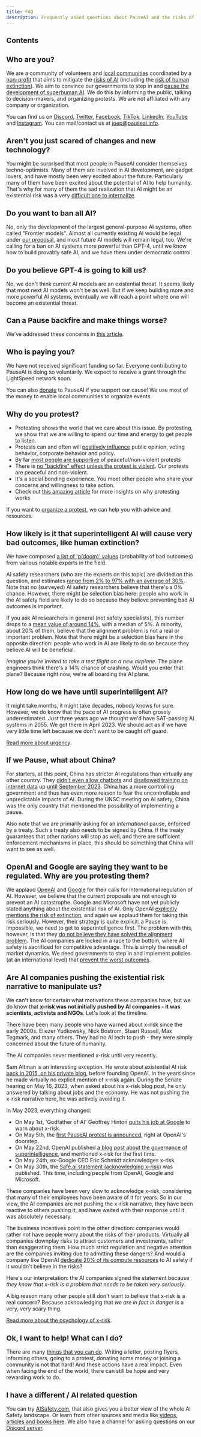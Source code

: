 ```yaml
---
title: FAQ
description: Frequently asked questions about PauseAI and the risks of superintelligent AI.
---
```

<style>
    h2 {
        font-size: 1.2rem;
    }
</style>

## Contents

## Who are you?

We are a community of volunteers and [local communities](/communities) coordinated by a [non-profit](/legal) that aims to mitigate the [risks of AI](/risks) (including the [risk of human extinction](/xrisk)).
We aim to convince our governments to step in and [pause the development of superhuman AI](/proposal).
We do this by informing the public, talking to decision-makers, and organizing protests.
We are not affiliated with any company or organization.

You can find us on [Discord](https://discord.gg/2XXWXvErfA), [Twitter](https://twitter.com/PauseAI), [Facebook](https://www.facebook.com/PauseAI), [TikTok](https://www.tiktok.com/@pauseai), [LinkedIn](https://www.linkedin.com/uas/login?session_redirect=/company/97035448/), [YouTube](https://www.youtube.com/@PauseAI) and [Instagram](https://www.instagram.com/pause_ai).
You can mail/contact us at [joep@pauseai.info](mailto:joep@pauseai.info).

## Aren't you just scared of changes and new technology?

You might be surprised that most people in PauseAI consider themselves techno-optimists.
Many of them are involved in AI development, are gadget lovers, and have mostly been very excited about the future.
Particularly many of them have been excited about the potential of AI to help humanity.
That's why for many of them the sad realization that AI might be an existential risk was a very [difficult one to internalize](/psychology-of-x-risk).

## Do you want to ban all AI?

No, only the development of the largest general-purpose AI systems, often called "Frontier models".
Almost all currently existing AI would be legal under [our proposal](/proposal), and most future AI models will remain legal, too.
We're calling for a ban on AI systems more powerful than GPT-4, until we know how to build provably safe AI, and we have them under democratic control.

## Do you believe GPT-4 is going to kill us?

No, we don't think current AI models are an existential threat.
It seems likely that most next AI models won't be as well.
But if we keep building more and more powerful AI systems, eventually we will reach a point where one will become an existential threat.

## Can a Pause backfire and make things worse?

We've addressed these concerns in [this article](/mitigating-pause-failures).

## Who is paying you?

We have not received significant funding so far.
Everyone contributing to PauseAI is doing so voluntarily.
We expect to receive a grant through the LightSpeed network soon.

You can also [donate](/donate) to PauseAI if you support our cause!
We use most of the money to enable local communities to organize events.

## Why do you protest?

- Protesting shows the world that we care about this issue. By protesting, we show that we are willing to spend our time and energy to get people to listen.
- Protests can and often will [positively influence](https://www.socialchangelab.org/_files/ugd/503ba4_052959e2ee8d4924934b7efe3916981e.pdf) public opinion, voting behavior, corporate behavior and policy.
- By far [most people are supportive](https://today.yougov.com/politics/articles/31718-do-protesters-want-help-or-hurt-america) of peaceful/non-violent protests
- There is [no "backfire" effect](https://journals.sagepub.com/doi/full/10.1177/2378023120925949) [unless the protest is violent](https://news.stanford.edu/2018/10/12/how-violent-protest-can-backfire/). Our protests are peaceful and non-violent.
- It's a social bonding experience. You meet other people who share your concerns and willingness to take action.
- Check out [this amazing article](https://forum.effectivealtruism.org/posts/4ez3nvEmozwPwARr9/a-case-for-the-effectiveness-of-protest) for more insights on why protesting works

If you want to [organize a protest](/organizing-a-protest), we can help you with advice and resources.

## How likely is it that superintelligent AI will cause very bad outcomes, like human extinction?

We have composed [a list of 'p(doom)' values](/pdoom) (probability of bad outcomes) from various notable experts in the field.

AI safety researchers (who are the experts on this topic) are divided on this question, and estimates [range from 2% to 97% with an average of 30%](https://web.archive.org/web/20221013014859/https://www.alignmentforum.org/posts/QvwSr5LsxyDeaPK5s/existential-risk-from-ai-survey-results).
Note that no (surveyed) AI safety researchers believe that there's a 0% chance.
However, there might be selection bias here: people who work in the AI safety field are likely to do so because they believe preventing bad AI outcomes is important.

If you ask AI researchers in general (not safety specialists), this number drops to a [mean value of around 14%](https://aiimpacts.org/2022-expert-survey-on-progress-in-ai/), with a median of 5%.
A minority, about 20% of them, believe that the alignment problem is not a real or important problem.
Note that there might be a selection bias here in the opposite direction: people who work in AI are likely to do so because they believe AI will be beneficial.

_Imagine you're invited to take a test flight on a new airplane_.
The plane engineers think there's a 14% chance of crashing.
Would you enter that plane? Because right now, we're all boarding the AI plane.

## How long do we have until superintelligent AI?

It might take months, it might take decades, nobody knows for sure.
However, we do know that the pace of AI progress is often grossly underestimated.
Just three years ago we thought we'd have SAT-passing AI systems in 2055.
We got there in April 2023.
We should act as if we have very little time left because we don't want to be caught off guard.

[Read more about urgency](/urgency).

## If we Pause, what about China?

For starters, at this point, China has stricter AI regulations than virtually any other country.
They [didn't even allow chatbots](https://www.reuters.com/technology/chinas-slow-ai-roll-out-points-its-tech-sectors-new-regulatory-reality-2023-07-12/) and [disallowed training on internet data](https://cointelegraph.com/news/china-sets-stricter-rules-training-generative-ai-models) up [until September 2023](https://asia.nikkei.com/Business/Technology/China-approves-AI-chatbot-releases-but-will-it-unleash-innovation).
China has a more controlling government and thus has even more reason to fear the uncontrollable and unpredictable impacts of AI.
During the UNSC meeting on AI safety, China was the only country that mentioned the possibility of implementing a pause.

Also note that we are primarily asking for an _international_ pause, enforced by a treaty.
Such a treaty also needs to be signed by China.
If the treaty guarantees that other nations will stop as well, and there are sufficient enforcement mechanisms in place,
this should be something that China will want to see as well.

## OpenAI and Google are saying they want to be regulated. Why are you protesting them?

We applaud [OpenAI](https://openai.com/blog/governance-of-superintelligence) and [Google](https://www.ft.com/content/8be1a975-e5e0-417d-af51-78af17ef4b79) for their calls for international regulation of AI.
However, we believe that the current proposals are not enough to prevent an AI catastrophe.
Google and Microsoft have not yet publicly stated anything about the existential risk of AI.
Only OpenAI [explicitly mentions the risk of extinction](https://openai.com/blog/governance-of-superintelligence), and again we applaud them for taking this risk seriously.
However, their strategy is quite explicit: a Pause is impossible, we need to get to superintelligence first.
The problem with this, however, is that they [do not believe they have solved the alignment problem](https://youtu.be/L_Guz73e6fw?t=1478).
The AI companies are locked in a race to the bottom, where AI safety is sacrificed for competitive advantage.
This is simply the result of market dynamics.
We need governments to step in and implement policies (at an international level) that [prevent the worst outcomes](/proposal).

## Are AI companies pushing the existential risk narrative to manipulate us?

We can't know for certain what motivations these companies have, but we do know that **x-risk was not initially pushed by AI companies - it was scientists, activists and NGOs**.
Let's look at the timeline.

There have been many people who have warned about x-risk since the early 2000s.
Eliezer Yudkowsky, Nick Bostrom, Stuart Russell, Max Tegmark, and many others.
They had no AI tech to push - they were simply concerned about the future of humanity.

The AI companies never mentioned x-risk until very recently.

Sam Altman is an interesting exception.
He wrote about existential AI risk [back in 2015, on his private blog](https://blog.samaltman.com/machine-intelligence-part-1), before founding OpenAI.
In the years since he made virtually no explicit mention of x-risk again.
During the Senate hearing on May 16, 2023, when asked about his x-risk blog post, he only answered by talking about jobs and the economy.
He was not pushing the x-risk narrative here, he was actively avoiding it.

In May 2023, everything changed:

- On May 1st, 'Godfather of AI' Geoffrey Hinton [quits his job at Google](https://fortune.com/2023/05/01/godfather-ai-geoffrey-hinton-quit-google-regrets-lifes-work-bad-actors/) to warn about x-risk.
- On May 5th, the [first PauseAI protest is announced](https://twitter.com/Radlib4/status/1654262421794717696), right at OpenAI's doorstep.
- On May 22nd, OpenAI published [a blog post about the governance of superintelligence](https://openai.com/blog/governance-of-superintelligence), and mentioned x-risk for the first time.
- On May 24th, ex-Google CEO Eric Schmidt acknowledges x-risk.
- On May 30th, the [Safe.ai statement (acknowledging x-risk)](https://www.safe.ai/statement-on-ai-risk) was published. This time, including people from OpenAI, Google and Microsoft.

These companies have been very slow to acknowledge x-risk, considering that many of their employees have been aware of it for years.
So in our view, the AI companies are not pushing the x-risk narrative, they have been reactive to others pushing it, and have waited with their response until it was absolutely necessary.

The business incentives point in the other direction: companies would rather not have people worry about the risks of their products.
Virtually all companies downplay risks to attract customers and investments, rather than exaggerating them.
How much strict regulation and negative attention are the companies inviting due to admitting these dangers?
And would a company like OpenAI [dedicate 20% of its compute resources](https://openai.com/blog/introducing-superalignment) to AI safety if it wouldn't believe in the risks?

Here's our interpretation: the AI companies signed the statement because _they know that x-risk is a problem that needs to be taken very seriously_.

A big reason many other people still don't want to believe that x-risk is a real concern?
Because acknowledging that _we are in fact in danger_ is a very, very scary thing.

[Read more about the psychology of x-risk](/psychology-of-x-risk).

## Ok, I want to help! What can I do?

There are many [things that you can do](/action). Writing a letter, posting flyers, informing others, going to a protest, donating some money or joining a community is not that hard! And these actions have a real impact. Even when facing the end of the world, there can still be hope and very rewarding work to do.

## I have a different / AI related question

You can try [AISafety.com](https://www.aisafety.com), that also gives you a better view of the whole AI Safety landscape.
Or learn from other sources and media like [videos, articles and books here](/learn).
We also have a channel for asking questions on our [Discord server](https://discord.gg/2XXWXvErfA).

